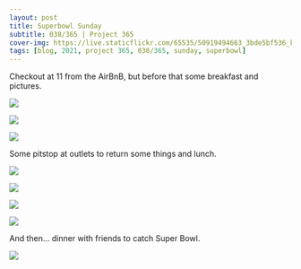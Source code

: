```yaml
---
layout: post
title: Superbowl Sunday
subtitle: 038/365 | Project 365
cover-img: https://live.staticflickr.com/65535/50919494663_3bde5bf536_k.jpg
tags: [blog, 2021, project 365, 038/365, sunday, superbowl]
---
```

Checkout at 11 from the AirBnB, but before that some breakfast and pictures.
<p class="post-img-wrap">
  <img src="https://live.staticflickr.com/65535/50919357751_7f6f131190_k.jpg">
</p>
<p class="post-img-wrap">
  <img src="https://live.staticflickr.com/65535/50919493908_02dde8eca5_h.jpg">
</p>
<p class="post-img-wrap">
  <img src="https://live.staticflickr.com/65535/50919525653_dfc43b7039_h.jpg">
</p>
Some pitstop at outlets to return some things and lunch.
<p class="post-img-wrap">
  <img src="https://live.staticflickr.com/65535/50919526228_6f9a067f16_h.jpg">
</p>
<p class="post-img-wrap">
  <img src="https://live.staticflickr.com/65535/50920393622_e1b7bba341_h.jpg">
</p>
<p class="post-img-wrap">
  <img src="https://live.staticflickr.com/65535/50920263701_35ed52f81a_h.jpg">
</p>
<p class="post-img-wrap">
  <img src="https://live.staticflickr.com/65535/50920394387_3357df1a1a_h.jpg">
</p>
And then... dinner with friends to catch Super Bowl.
<p class="post-img-wrap">
  <img src="https://live.staticflickr.com/65535/50921344232_412c456cfb_h.jpg">
</p>
